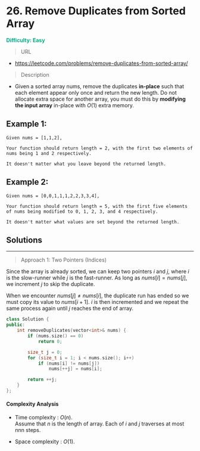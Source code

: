 # 26. Remove Duplicates from Sorted Array
 **<font color=#00B086>Difficulty: Easy</font>**
 > URL
 * https://leetcode.com/problems/remove-duplicates-from-sorted-array/
 > Description

 * Given a sorted array nums, remove the duplicates **in-place** such that each element appear only once and return the new length.
Do not allocate extra space for another array, you must do this by **modifying the input array** in-place with $O(1)$ extra memory.
 ## Example 1:
    Given nums = [1,1,2],

    Your function should return length = 2, with the first two elements of nums being 1 and 2 respectively.

    It doesn't matter what you leave beyond the returned length.

## Example 2:

    Given nums = [0,0,1,1,1,2,2,3,3,4],

    Your function should return length = 5, with the first five elements of nums being modified to 0, 1, 2, 3, and 4 respectively.

    It doesn't matter what values are set beyond the returned length.


 ## Solutions
 ---
 > Approach 1: Two Pointers (Indices)

Since the array is already sorted, we can keep two pointers $i$ and $j$, where $i$ is the slow-runner while $j$ is the fast-runner. As long as $nums[i]=nums[j]$, we increment $j$ to skip the duplicate.

When we encounter $nums[j]≠nums[i]$, the duplicate run has ended so we must copy its value to $nums[i+1]$. $i$ is then incremented and we repeat the same process again until $j$ reaches the end of array.

```cpp
class Solution {
public:
    int removeDuplicates(vector<int>& nums) {
        if (nums.size() == 0)
            return 0;

        size_t j = 0;
        for (size_t i = 1; i < nums.size(); i++)
            if (nums[i] != nums[j])
                nums[++j] = nums[i];

        return ++j;
    }
};
```
 #### Complexity Analysis


 * Time complexity : $O(n)$. <br/>Assume that *n* is the length of array. Each of *i* and *j* traverses at most nnn steps.

 * Space complexity : $O(1)$.

